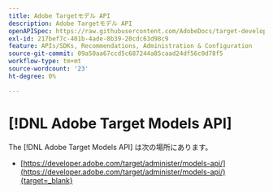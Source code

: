 ```yaml
---
title: Adobe Targetモデル API
description: Adobe Targetモデル API
openAPISpec: https://raw.githubusercontent.com/AdobeDocs/target-developers/main/src/models-api.json
exl-id: 217bef7c-401b-4ade-8b39-20cdc63d98c9
feature: APIs/SDKs, Recommendations, Administration & Configuration
source-git-commit: 09a50aa67ccd5c687244a85caad24df56c0d78f5
workflow-type: tm+mt
source-wordcount: '23'
ht-degree: 0%

---
```


# [!DNL Adobe Target Models API]

The [!DNL Adobe Target Models API] は次の場所にあります。

* [https://developer.adobe.com/target/administer/models-api/](https://developer.adobe.com/target/administer/models-api/){target=_blank}
